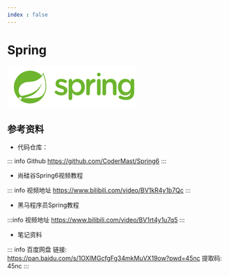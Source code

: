 ```yaml
---
index : false
---
```


# Spring

![Spring](../../../assets/readme/2023-12-29-20-51-14.png)


## 参考资料
- 代码仓库：

::: info Github
https://github.com/CoderMast/Spring6
:::

- 尚硅谷Spring6视频教程

::: info 视频地址
https://www.bilibili.com/video/BV1kR4y1b7Qc
:::
- 黑马程序员Spring教程

:::info 视频地址
https://www.bilibili.com/video/BV1rt4y1u7q5
:::

- 笔记资料  

::: info 百度网盘
链接: https://pan.baidu.com/s/1OXIMGcfgFg34mkMuVX19ow?pwd=45nc 
提取码: 45nc 
:::